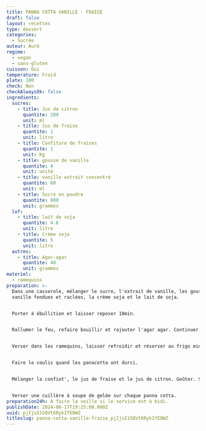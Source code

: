 ```yaml
---
title: PANNA COTTA VANILLE - FRAISE
draft: false
layout: recettes
type: dessert
categories:
  - Sucrée
auteur: Auré
regime:
  - vegan
  - sans-gluten
cuisson: Oui
temperature: Froid
plate: 100
check: Non
checkAlwaysOk: false
ingredients:
  sucres:
    - title: Jus de citron
      quantite: 200
      unit: ml
    - title: Jus de fraise
      quantite: 1
      unit: litre
    - title: Confiture de fraises
      quantite: 1
      unit: Kg
    - title: gousse de vanille
      quantite: 4
      unit: unité
    - title: vanille extrait concentré
      quantite: 60
      unit: ml
    - title: Sucre en poudre
      quantite: 800
      unit: grammes
  lof:
    - title: lait de soja
      quantite: 4.6
      unit: litre
    - title: Crème soja
      quantite: 5
      unit: litre
  autres:
    - title: Agar-agar
      quantite: 40
      unit: grammes
materiel:
  - ramequins
preparation: >-
  Dans une casserole, mélanger le sucre, l'extrait de vanille, les gousses de
  vanille fendues et raclées, la crème soja et le lait de soja.


  Porter à ébullition et laisser reposer 10min.


  Rallumer le feu, refaire bouillir et rajouter l'agar agar. Continuer à remuer pendant 2 min en ébullition puis couper le feu. Ôter les gousses.


  Verser dans les ramequins, laisser refroidir et réserver au frigo minimum 2H.


  Faire le coulis quand les panacotta ont durci.


  Mélanger la confiot', le jus de fraise et le jus de citron. Goûter. Si ça ne sent pas assez le citron, en rajouter.


  Verser une cuillère à soupe de gelée sur chaque panna cotta.
preparation24h: A faire la veille si le service est à midi.
publishDate: 2024-06-17T19:25:00.000Z
uuid: pjIjuI1SQVt6RykIfE8WZ
titleslug: panna-cotta-vanille-fraise_pjIjuI1SQVt6RykIfE8WZ
---
```

